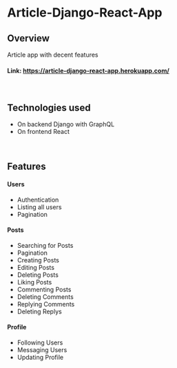 # Article-Django-React-App

## Overview
Article app with decent features

#### **Link: https://article-django-react-app.herokuapp.com/**

<br/>

## Technologies used
- On backend Django with GraphQL
- On frontend React

<br/>

## Features
#### Users
- Authentication
- Listing all users
- Pagination
#### Posts
- Searching for Posts
- Pagination
- Creating Posts
- Editing Posts
- Deleting Posts
- Liking Posts
- Commenting Posts
- Deleting Comments
- Replying Comments
- Deleting Replys
#### Profile
- Following Users
- Messaging Users
- Updating Profile